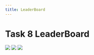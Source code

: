 ```yaml
---
title: LeaderBoard
---
```


# Task 8 LeaderBoard

![](/images/LT/1.png)
![](/images/LT/2.png)
![](/images/LT/3.png)
<!-- ![](/images/LT/4.png) -->


<br>